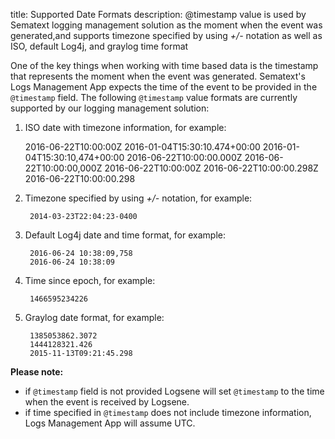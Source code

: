 title: Supported Date Formats 
description: @timestamp value is used by Sematext logging management solution as the moment when the event was generated,and supports timezone specified by using *+/-* notation as well as ISO, default Log4j, and graylog time format

One of the key things when working with time based data is the timestamp that represents the moment when the event was generated. Sematext's Logs Management App expects the time of the event to be provided in the `@timestamp` field. The following `@timestamp` value formats are currently supported by our logging management solution:

1.   ISO date with timezone information, for example:

        2016-06-22T10:00:00Z
        2016-01-04T15:30:10.474+00:00
        2016-01-04T15:30:10,474+00:00
        2016-06-22T10:00:00.000Z
        2016-06-22T10:00:00,000Z
        2016-06-22T10:00:00Z
        2016-06-22T10:00:00.298Z
        2016-06-22T10:00:00.298

2. Timezone specified by using *+/-* notation, for example:

        2014-03-23T22:04:23-0400

3. Default Log4j date and time format, for example:

        2016-06-24 10:38:09,758
        2016-06-24 10:38:09

4. Time since epoch, for example:

        1466595234226

5. Graylog date format, for example:

        1385053862.3072
        1444128321.426
        2015-11-13T09:21:45.298

**Please note:**

  - if `@timestamp` field is not provided Logsene will set `@timestamp`
    to the time when the event is received by Logsene.
  - if time specified in `@timestamp` does not include timezone
    information, Logs Management App will assume UTC.
